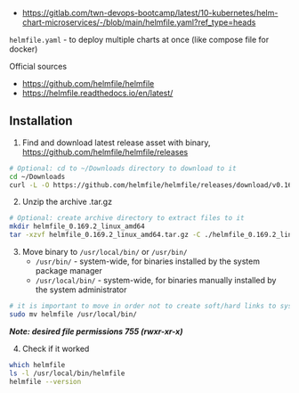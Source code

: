 - https://gitlab.com/twn-devops-bootcamp/latest/10-kubernetes/helm-chart-microservices/-/blob/main/helmfile.yaml?ref_type=heads

`helmfile.yaml` - to deploy multiple charts at once (like compose file for docker)

Official sources
- https://github.com/helmfile/helmfile
- https://helmfile.readthedocs.io/en/latest/

## Installation

1. Find and download latest release asset with binary, https://github.com/helmfile/helmfile/releases
```bash
# Optional: cd to ~/Downloads directory to download to it
cd ~/Downloads
curl -L -O https://github.com/helmfile/helmfile/releases/download/v0.169.2/helmfile_0.169.2_linux_amd64.tar.gz
```

2. Unzip the archive .tar.gz
```bash
# Optional: create archive directory to extract files to it
mkdir helmfile_0.169.2_linux_amd64
tar -xzvf helmfile_0.169.2_linux_amd64.tar.gz -C ./helmfile_0.169.2_linux_amd64
```

3. Move binary to `/usr/local/bin/` or `/usr/bin/`
   - `/usr/bin/` - system-wide, for binaries installed by the system package manager
   - `/usr/local/bin/` - system-wide, for binaries manually installed by the system administrator
```bash
# it is important to move in order not to create soft/hard links to system-wide binary
sudo mv helmfile /usr/local/bin/
```

***Note: desired file permissions 755 (rwxr-xr-x)***

4. Check if it worked
```bash
which helmfile
ls -l /usr/local/bin/helmfile
helmfile --version
```
